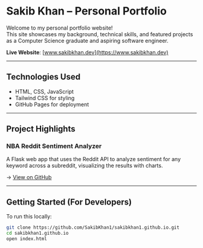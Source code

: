 # Sakib Khan – Personal Portfolio

Welcome to my personal portfolio website!  
This site showcases my background, technical skills, and featured projects as a Computer Science graduate and aspiring software engineer.

**Live Website**: [www.sakibkhan.dev](https://www.sakibkhan.dev)

---

## Technologies Used

- HTML, CSS, JavaScript
- Tailwind CSS for styling
- GitHub Pages for deployment

---

## Project Highlights

### NBA Reddit Sentiment Analyzer
A Flask web app that uses the Reddit API to analyze sentiment for any keyword across a subreddit, visualizing the results with charts.

→ [View on GitHub](https://github.com/SakibKhan1/reddit-sentiment-tracker)

---

## Getting Started (For Developers)

To run this locally:
```bash
git clone https://github.com/SakibKhan1/sakibkhan1.github.io.git
cd sakibkhan1.github.io
open index.html
